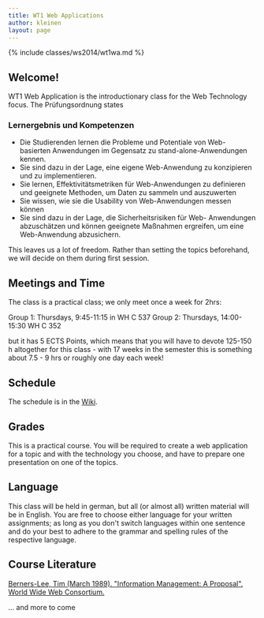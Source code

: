 ```yaml
---
title: WT1 Web Applications
author: kleinen
layout: page
---
```


{% include classes/ws2014/wt1wa.md %}

## Welcome!

WT1 Web Application is the introductionary class for the Web Technology focus. The Pr&uuml;fungsordnung states

### Lernergebnis und Kompetenzen

* Die Studierenden lernen die Probleme und Potentiale von Web- basierten Anwendungen im Gegensatz zu stand-alone-Anwendungen kennen.
* Sie sind dazu in der Lage, eine eigene Web-Anwendung zu konzipieren und zu implementieren.
* Sie lernen, Effektivit&auml;tsmetriken f&uuml;r Web-Anwendungen zu definieren und geeignete Methoden, um Daten zu sammeln und auszuwerten
* Sie wissen, wie sie die Usability von Web-Anwendungen messen k&ouml;nnen
* Sie sind dazu in der Lage, die Sicherheitsrisiken f&uuml;r Web- Anwendungen abzusch&auml;tzen und k&ouml;nnen geeignete Maßnahmen ergreifen, um eine Web-Anwendung abzusichern.

This leaves us a lot of freedom. Rather than setting the topics beforehand, we will decide on them during first session.

## Meetings and Time 

The class is a practical class; we only meet once a week for 2hrs: 

Group 1: Thursdays, 9:45-11:15 in WH C 537
Group 2: Thursdays, 14:00-15:30 WH C 352


but it has 5 ECTS Points, which means that you will have to devote 125-150 h altogether for this class - with 17 weeks in the semester this is something about 7.5 - 9 hrs or roughly one day each week!

## Schedule 

The schedule is in the [Wiki](https://github.com/htw-imi-webapplications/bentobox/wiki/).

## Grades

This is a practical course. You will be required to create a web application for a topic and with the technology you choose, and have to prepare one presentation on one of the topics. 

## Language

This class will be held in german, but all (or almost all) written material will
be in English. You are free to choose either language for your written assignments;
as long as you don't switch languages within one sentence and do your best to
adhere to the grammar and spelling rules of the respective language.


## Course Literature

[Berners-Lee, Tim (March 1989). "Information Management: A Proposal". World Wide Web Consortium. ](http://www.w3.org/History/1989/proposal.html)

... and more to come


